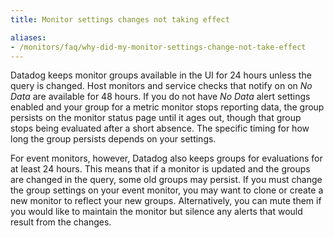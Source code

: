 ```yaml
---
title: Monitor settings changes not taking effect

aliases:
- /monitors/faq/why-did-my-monitor-settings-change-not-take-effect
---
```


Datadog keeps monitor groups available in the UI for 24 hours unless the query is changed. Host monitors and service checks that notify on on *No Data* are available for 48 hours. If you do not have *No Data* alert settings enabled and your group for a metric monitor stops reporting data, the group persists on the monitor status page until it ages out, though that group stops being evaluated after a short absence. The specific timing for how long the group persists depends on your settings.

For event monitors, however, Datadog also keeps groups for evaluations for at least 24 hours. This means that if a monitor is updated and the groups are changed in the query, some old groups may persist. If you must change the group settings on your event monitor, you may want to clone or create a new monitor to reflect your new groups. Alternatively, you can mute them if you would like to maintain the monitor but silence any alerts that would result from the changes.
